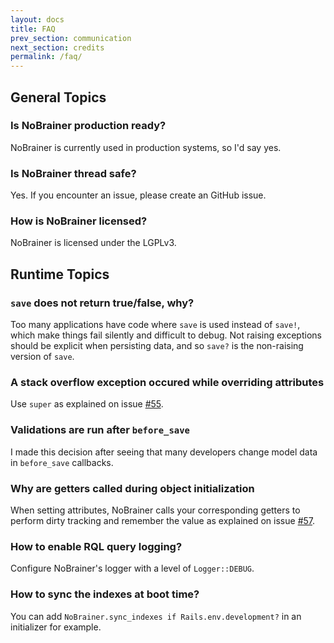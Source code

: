 ```yaml
---
layout: docs
title: FAQ
prev_section: communication
next_section: credits
permalink: /faq/
---
```


## General Topics

### **Is NoBrainer production ready?**
NoBrainer is currently used in production systems, so I'd say yes.

### **Is NoBrainer thread safe?**
Yes. If you encounter an issue, please create an GitHub issue.

### **How is NoBrainer licensed?**
NoBrainer is licensed under the LGPLv3.

## Runtime Topics

### **`save` does not return true/false, why?**
Too many applications have code where `save` is used instead of `save!`,
which make things fail silently and difficult to debug.
Not raising exceptions should be explicit when persisting data, and so
`save?` is the non-raising version of `save`.

### **A stack overflow exception occured while overriding attributes**
Use `super` as explained on issue
[#55](https://github.com/nviennot/nobrainer/issues/55#issuecomment-32217530).

### Validations are run after `before_save`
I made this decision after seeing that many developers change model data in
`before_save` callbacks.

### **Why are getters called during object initialization**
When setting attributes, NoBrainer calls your corresponding getters to perform
dirty tracking and remember the value as explained on issue
[#57](https://github.com/nviennot/nobrainer/issues/57).

### **How to enable RQL query logging?**
Configure NoBrainer's logger with a level of `Logger::DEBUG`.

### **How to sync the indexes at boot time?**

You can add `NoBrainer.sync_indexes if Rails.env.development?` in an initializer for example.
